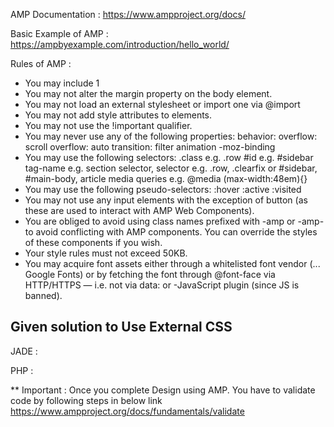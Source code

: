 AMP Documentation : https://www.ampproject.org/docs/

Basic Example of AMP : https://ampbyexample.com/introduction/hello_world/

Rules of AMP :

- You may include 1 <style> tag in the <head> of the DOM. You must append amp-custom to the <style> tag like this: <style amp-custom>your style rules here</style>
- You may not alter the margin property on the body element.
- You may not load an external stylesheet or import one via @import
- You may not add style attributes to elements.
- You may not use the !important qualifier.
- You may never use any of the following properties:
	behavior:
	overflow: scroll
	overflow: auto
	transition:
	filter
	animation
	-moz-binding
- You may use the following selectors:
	.class e.g. .row
	#id e.g. #sidebar
	tag-name e.g. section
	selector, selector e.g. .row, .clearfix or #sidebar, #main-body, article
	media queries e.g. @media (max-width:48em){}
- You may use the following pseudo-selectors:
	:hover
	:active
	:visited
- You may not use any input elements with the exception of button (as these are used to interact with AMP Web Components).
- You are obliged to avoid using class names prefixed with -amp or -amp- to avoid conflicting with AMP components. You can override the styles of these components if you wish.
- Your style rules must not exceed 50KB.
- You may acquire font assets either through a whitelisted font vendor (... Google Fonts) or by fetching the font through @font-face via HTTP/HTTPS — i.e. not via data: or -JavaScript plugin (since JS is banned).
	
Given solution to Use External CSS
-----------------------------------
  JADE :
  <style amp-custom>
  	{% include "/assets/css/main.min.css" %}
  </style>
  PHP :
  <style amp-custom>
  	<?php include '/assets/css/main.min.css'; ?>
  </style>

** Important : Once you complete Design using AMP. You have to validate code by following steps in below link
https://www.ampproject.org/docs/fundamentals/validate

